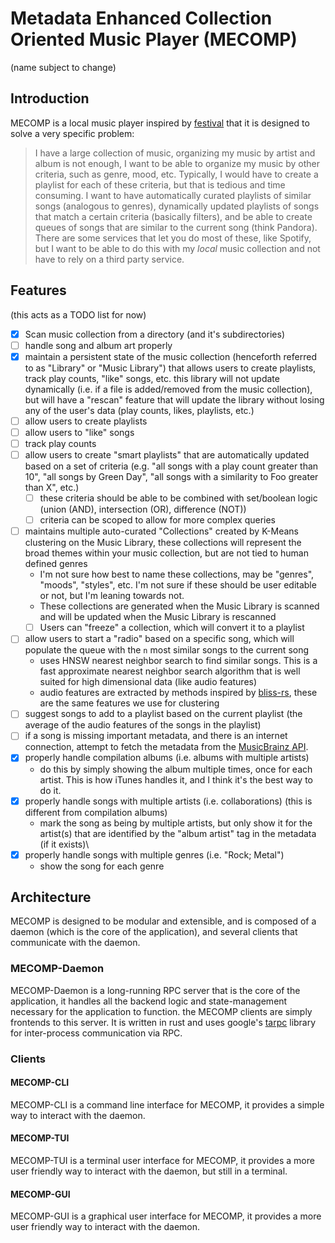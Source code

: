 # Metadata Enhanced Collection Oriented Music Player (MECOMP)

(name subject to change)

## Introduction

MECOMP is a local music player inspired by [festival](https://github.com/hinto-janai/festival) that it is designed to solve a very specific problem:

> I have a large collection of music, organizing my music by artist and album is not enough, I want to be able to organize my music by other criteria, such as genre, mood, etc.
> Typically, I would have to create a playlist for each of these criteria, but that is tedious and time consuming.
> I want to have automatically curated playlists of similar songs (analogous to genres), dynamically updated playlists of songs that match a certain criteria (basically filters), and be able to create queues of songs that are similar to the current song (think Pandora).
> There are some services that let you do most of these, like Spotify, but I want to be able to do this with my *local* music collection and not have to rely on a third party service.

## Features

(this acts as a TODO list for now)

- [x] Scan music collection from a directory (and it's subdirectories)
- [ ] handle song and album art properly
- [x] maintain a persistent state of the music collection (henceforth referred to as "Library" or "Music Library") that allows users to create playlists, track play counts, "like" songs, etc.
  this library will not update dynamically (i.e. if a file is added/removed from the music collection), but will have a "rescan" feature that will update the library without losing any of the user's data (play counts, likes, playlists, etc.)
- [ ] allow users to create playlists
- [ ] allow users to "like" songs
- [ ] track play counts
- [ ] allow users to create "smart playlists" that are automatically updated based on a set of criteria (e.g. "all songs with a play count greater than 10", "all songs by Green Day", "all songs with a similarity to Foo greater than X", etc.)
  - [ ] these criteria should be able to be combined with set/boolean logic (union (AND), intersection (OR), difference (NOT))
  - [ ] criteria can be scoped to allow for more complex queries
- [ ] maintains multiple auto-curated "Collections" created by K-Means clustering on the Music Library, these collections will represent the broad themes within your music collection, but are not tied to human defined genres
  - I'm not sure how best to name these collections, may be "genres", "moods", "styles", etc. I'm not sure if these should be user editable or not, but I'm leaning towards not.
  - These collections are generated when the Music Library is scanned and will be updated when the Music Library is rescanned
  - [ ] Users can "freeze" a collection, which will convert it to a playlist
- [ ] allow users to start a "radio" based on a specific song, which will populate the queue with the `n` most similar songs to the current song
  - uses HNSW nearest neighbor search to find similar songs. This is a fast approximate nearest neighbor search algorithm that is well suited for high dimensional data (like audio features)
  - audio features are extracted by methods inspired by [bliss-rs](https://github.com/Polochon-street/bliss-rs), these are the same features we use for clustering
- [ ] suggest songs to add to a playlist based on the current playlist (the average of the audio features of the songs in the playlist)
- [ ] if a song is missing important metadata, and there is an internet connection, attempt to fetch the metadata from the [MusicBrainz API](https://musicbrainz.org/doc/MusicBrainz_API).
- [x] properly handle compilation albums (i.e. albums with multiple artists)
  - do this by simply showing the album multiple times, once for each artist. This is how iTunes handles it, and I think it's the best way to do it.
- [x] properly handle songs with multiple artists (i.e. collaborations) (this is different from compilation albums)
  - mark the song as being by multiple artists, but only show it for the artist(s) that are identified by the "album artist" tag in the metadata (if it exists)\
- [x] properly handle songs with multiple genres (i.e. "Rock; Metal")
  - show the song for each genre

## Architecture

MECOMP is designed to be modular and extensible, and is composed of a daemon (which is the core of the application), and several clients that communicate with the daemon.

### MECOMP-Daemon

MECOMP-Daemon is a long-running RPC server that is the core of the application, it handles all the backend logic and state-management necessary for the application to function. the MECOMP clients are simply frontends to this server. It is written in rust and uses google's [tarpc](https://github.com/google/tarpc) library for inter-process communication via RPC.

### Clients

#### MECOMP-CLI

MECOMP-CLI is a command line interface for MECOMP, it provides a simple way to interact with the daemon.

#### MECOMP-TUI

MECOMP-TUI is a terminal user interface for MECOMP, it provides a more user friendly way to interact with the daemon, but still in a terminal.

#### MECOMP-GUI

MECOMP-GUI is a graphical user interface for MECOMP, it provides a more user friendly way to interact with the daemon.
